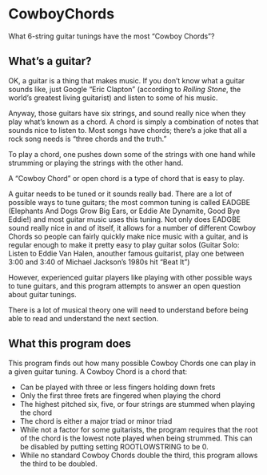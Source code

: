 # CowboyChords

What 6-string guitar tunings have the most “Cowboy Chords”?

## What’s a guitar?

OK, a guitar is a thing that makes music.  If you don’t know what
a guitar sounds like, just Google “Eric Clapton” (according to
_Rolling Stone_, the world’s greatest living guitarist) and listen to
some of his music.

Anyway, those guitars have six strings, and sound really nice when 
they play what’s known as a chord.  A chord is simply a combination
of notes that sounds nice to listen to.  Most songs have chords; there’s
a joke that all a rock song needs is “three chords and the truth.” 

To play a chord, one pushes down some of the strings with one hand while
strumming or playing the strings with the other hand.  

A “Cowboy Chord” or open chord is a type of chord that is easy to play.

A guitar needs to be tuned or it sounds really bad.  There are a lot of
possible ways to tune guitars; the most common tuning is called EADGBE
(Elephants And Dogs Grow Big Ears, or Eddie Ate Dynamite, Good Bye
Eddie!) and most guitar music uses this tuning.  Not only does EADGBE
sound really nice in and of itself, it allows for a number of different
Cowboy Chords so people can fairly quickly make nice music with a guitar,
and is regular enough to make it pretty easy to play guitar solos (Guitar
Solo: Listen to Eddie Van Halen, anouther famous guitarist, play one
between 3:00 and 3:40 of Michael Jackson’s 1980s hit “Beat It”)

However, experienced guitar players like playing with other possible ways
to tune guitars, and this program attempts to answer an open question
about guitar tunings.

There is a lot of musical theory one will need to understand before 
being able to read and understand the next section.

## What this program does

This program finds out how many possible Cowboy Chords one can play in 
a given guitar tuning.  A Cowboy Chord is a chord that:

* Can be played with three or less fingers holding down frets
* Only the first three frets are fingered when playing the chord
* The highest pitched six, five, or four strings are stummed when playing
  the chord
* The chord is either a major triad or minor triad
* While not a factor for some guitarists, the program requires that
  the root of the chord is the lowest note played when being strummed.
  This can be disabled by putting setting ROOTLOWSTRING to be 0.
* While no standard Cowboy Chords double the third, this program allows
  the third to be doubled.

